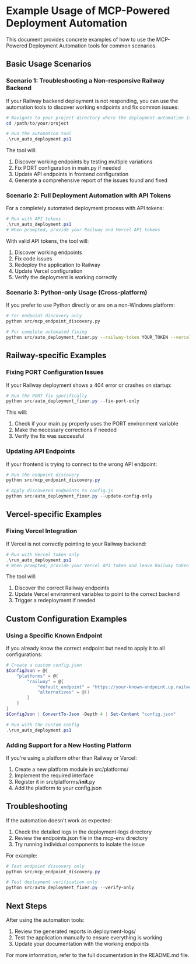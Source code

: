 # Example Usage of MCP-Powered Deployment Automation

This document provides concrete examples of how to use the MCP-Powered Deployment Automation tools for common scenarios.

## Basic Usage Scenarios

### Scenario 1: Troubleshooting a Non-responsive Railway Backend

If your Railway backend deployment is not responding, you can use the automation tools to discover working endpoints and fix common issues:

```powershell
# Navigate to your project directory where the deployment-automation is set up
cd /path/to/your/project

# Run the automation tool
.\run_auto_deployment.ps1
```

The tool will:
1. Discover working endpoints by testing multiple variations
2. Fix PORT configuration in main.py if needed
3. Update API endpoints in frontend configuration
4. Generate a comprehensive report of the issues found and fixed

### Scenario 2: Full Deployment Automation with API Tokens

For a completely automated deployment process with API tokens:

```powershell
# Run with API tokens
.\run_auto_deployment.ps1
# When prompted, provide your Railway and Vercel API tokens
```

With valid API tokens, the tool will:
1. Discover working endpoints
2. Fix code issues
3. Redeploy the application to Railway
4. Update Vercel configuration
5. Verify the deployment is working correctly

### Scenario 3: Python-only Usage (Cross-platform)

If you prefer to use Python directly or are on a non-Windows platform:

```bash
# For endpoint discovery only
python src/mcp_endpoint_discovery.py

# For complete automated fixing
python src/auto_deployment_fixer.py --railway-token YOUR_TOKEN --vercel-token YOUR_TOKEN
```

## Railway-specific Examples

### Fixing PORT Configuration Issues

If your Railway deployment shows a 404 error or crashes on startup:

```powershell
# Run the PORT fix specifically
python src/auto_deployment_fixer.py --fix-port-only
```

This will:
1. Check if your main.py properly uses the PORT environment variable
2. Make the necessary corrections if needed
3. Verify the fix was successful

### Updating API Endpoints

If your frontend is trying to connect to the wrong API endpoint:

```powershell
# Run the endpoint discovery
python src/mcp_endpoint_discovery.py

# Apply discovered endpoints to config.js
python src/auto_deployment_fixer.py --update-config-only
```

## Vercel-specific Examples

### Fixing Vercel Integration

If Vercel is not correctly pointing to your Railway backend:

```powershell
# Run with Vercel token only
.\run_auto_deployment.ps1
# When prompted, provide your Vercel API token and leave Railway token blank
```

The tool will:
1. Discover the correct Railway endpoints
2. Update Vercel environment variables to point to the correct backend
3. Trigger a redeployment if needed

## Custom Configuration Examples

### Using a Specific Known Endpoint

If you already know the correct endpoint but need to apply it to all configurations:

```powershell
# Create a custom config.json
$ConfigJson = @{
    "platforms" = @{
        "railway" = @{
            "default_endpoint" = "https://your-known-endpoint.up.railway.app",
            "alternatives" = @()
        }
    }
}
$ConfigJson | ConvertTo-Json -Depth 4 | Set-Content "config.json"

# Run with the custom config
.\run_auto_deployment.ps1
```

### Adding Support for a New Hosting Platform

If you're using a platform other than Railway or Vercel:

1. Create a new platform module in src/platforms/
2. Implement the required interface
3. Register it in src/platforms/__init__.py
4. Add the platform to your config.json

## Troubleshooting

If the automation doesn't work as expected:

1. Check the detailed logs in the deployment-logs directory
2. Review the endpoints.json file in the mcp-env directory
3. Try running individual components to isolate the issue

For example:
```powershell
# Test endpoint discovery only
python src/mcp_endpoint_discovery.py

# Test deployment verification only
python src/auto_deployment_fixer.py --verify-only
```

## Next Steps

After using the automation tools:

1. Review the generated reports in deployment-logs/
2. Test the application manually to ensure everything is working
3. Update your documentation with the working endpoints

For more information, refer to the full documentation in the README.md file.
